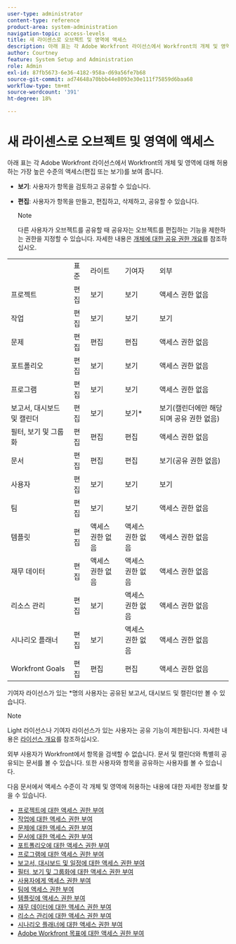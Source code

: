 ```yaml
---
user-type: administrator
content-type: reference
product-area: system-administration
navigation-topic: access-levels
title: 새 라이센스로 오브젝트 및 영역에 액세스
description: 아래 표는 각 Adobe Workfront 라이선스에서 Workfront의 개체 및 영역에 대해 허용하는 가장 높은 수준의 액세스(편집 또는 보기)를 보여 줍니다.
author: Courtney
feature: System Setup and Administration
role: Admin
exl-id: 87fb5673-6e36-4182-958a-d69a56fe7b68
source-git-commit: ad74648a70bbb44e8093e30e111f75859d6baa68
workflow-type: tm+mt
source-wordcount: '391'
ht-degree: 18%

---
```


# 새 라이센스로 오브젝트 및 영역에 액세스

<!-- Audited: 2/2024 -->

아래 표는 각 Adobe Workfront 라이선스에서 Workfront의 개체 및 영역에 대해 허용하는 가장 높은 수준의 액세스(편집 또는 보기)를 보여 줍니다.

* **보기**: 사용자가 항목을 검토하고 공유할 수 있습니다.
* **편집**: 사용자가 항목을 만들고, 편집하고, 삭제하고, 공유할 수 있습니다.

  >[!NOTE]
  >
  >다른 사용자가 오브젝트를 공유할 때 공유자는 오브젝트를 편집하는 기능을 제한하는 권한을 지정할 수 있습니다. 자세한 내용은 [개체에 대한 공유 권한 개요](../../../workfront-basics/grant-and-request-access-to-objects/sharing-permissions-on-objects-overview.md)를 참조하십시오.

<table style="table-layout:auto">
    <tr>
        <td></td>
        <td>표준</td>
        <td>라이트</td>
        <td>기여자</td>
        <td>외부</td>
    </tr>
    <tr>
        <td>프로젝트</td>
        <td>편집</td>
        <td>보기</td>
        <td>보기</td>
        <td>액세스 권한 없음</td>
    </tr>
    <tr>
        <td>작업</td>
        <td>편집</td>
        <td>보기</td>
        <td>보기</td>
        <td>보기</td>
    </tr>
    <tr>
        <td>문제</td>
        <td>편집</td>
        <td>편집</td>
        <td>편집</td>
        <td>액세스 권한 없음</td>
    </tr>
    <tr>
        <td>포트폴리오</td>
        <td>편집</td>
        <td>보기</td>
        <td>보기</td>
        <td>액세스 권한 없음</td>
    </tr>
    <tr>
        <td>프로그램</td>
        <td>편집</td>
        <td>보기</td>
        <td>보기</td>
        <td>액세스 권한 없음</td>
    </tr>
    <tr>
        <td>보고서, 대시보드 및 캘린더</td>
        <td>편집</td>
        <td>보기</td>
        <td>보기*</td>
        <td>보기(캘린더에만 해당되며 공유 권한 없음)</td>
    </tr>
    <tr>
        <td>필터, 보기 및 그룹화</td>
        <td>편집</td>
        <td>편집</td>
        <td>편집</td>
        <td>액세스 권한 없음</td>
    </tr>
    <tr>
        <td>문서</td>
        <td>편집</td>
        <td>편집</td>
        <td>편집</td>
        <td>보기(공유 권한 없음)</td>
    </tr>
    <tr>
        <td>사용자</td>
        <td>편집</td>
        <td>보기</td>
        <td>보기</td>
        <td>보기</td>
    </tr>
    <tr>
        <td>팀</td>
        <td>편집</td>
        <td>보기</td>
        <td>보기</td>
        <td>액세스 권한 없음</td>
    </tr>
    <tr>
        <td>템플릿</td>
        <td>편집</td>
        <td>액세스 권한 없음</td>
        <td>액세스 권한 없음</td>
        <td>액세스 권한 없음</td>
    </tr>
    <tr>
        <td>재무 데이터</td>
        <td>편집</td>
        <td>액세스 권한 없음</td>
        <td>액세스 권한 없음</td>
        <td>액세스 권한 없음</td>
    </tr>
    <tr>
        <td>리소스 관리</td>
        <td>편집</td>
        <td>보기</td>
        <td>액세스 권한 없음</td>
        <td>액세스 권한 없음</td>
    </tr>
    <tr>
        <td>시나리오 플래너</td>
        <td>편집</td>
        <td>보기</td>
        <td>액세스 권한 없음</td>
        <td>액세스 권한 없음</td>
    </tr>
    <tr>
        <td>Workfront Goals</td>
        <td>편집</td>
        <td>편집</td>
        <td>편집</td>
        <td>액세스 권한 없음</td>
    </tr>
</table>

기여자 라이선스가 있는 &#42;명의 사용자는 공유된 보고서, 대시보드 및 캘린더만 볼 수 있습니다.

>[!NOTE]
>
>Light 라이선스나 기여자 라이선스가 있는 사용자는 공유 기능이 제한됩니다. 자세한 내용은 [라이선스 개요](/help/quicksilver/administration-and-setup/add-users/how-access-levels-work/licenses-overview.md)를 참조하십시오.
>
>외부 사용자가 Workfront에서 항목을 검색할 수 없습니다. 문서 및 캘린더와 특별히 공유되는 문서를 볼 수 있습니다. 또한 사용자와 항목을 공유하는 사용자를 볼 수 있습니다.

다음 문서에서 액세스 수준이 각 개체 및 영역에 허용하는 내용에 대한 자세한 정보를 찾을 수 있습니다.

* [프로젝트에 대한 액세스 권한 부여](../../../administration-and-setup/add-users/configure-and-grant-access/grant-access-projects.md)
* [작업에 대한 액세스 권한 부여](../../../administration-and-setup/add-users/configure-and-grant-access/grant-access-tasks.md)
* [문제에 대한 액세스 권한 부여](../../../administration-and-setup/add-users/configure-and-grant-access/grant-access-issues.md)
* [문서에 대한 액세스 권한 부여](../../../administration-and-setup/add-users/configure-and-grant-access/grant-access-documents.md)
* [포트폴리오에 대한 액세스 권한 부여](../../../administration-and-setup/add-users/configure-and-grant-access/grant-access-portfolios.md)
* [프로그램에 대한 액세스 권한 부여](../../../administration-and-setup/add-users/configure-and-grant-access/grant-access-programs.md)
* [보고서, 대시보드 및 일정에 대한 액세스 권한 부여](../../../administration-and-setup/add-users/configure-and-grant-access/grant-access-reports-dashboards-calendars.md)
* [필터, 보기 및 그룹화에 대한 액세스 권한 부여](../../../administration-and-setup/add-users/configure-and-grant-access/grant-access-fvg.md)
* [사용자에게 액세스 권한 부여](../../../administration-and-setup/add-users/configure-and-grant-access/grant-access-other-users.md)
* [팀에 액세스 권한 부여](../../../administration-and-setup/add-users/configure-and-grant-access/grant-access-teams.md)
* [템플릿에 액세스 권한 부여](../../../administration-and-setup/add-users/configure-and-grant-access/grant-access-templates.md)
* [재무 데이터에 대한 액세스 권한 부여](../../../administration-and-setup/add-users/configure-and-grant-access/grant-access-financial.md)
* [리소스 관리에 대한 액세스 권한 부여](../../../administration-and-setup/add-users/configure-and-grant-access/grant-access-resource-management.md)
* [시나리오 플래너에 대한 액세스 권한 부여](../../../administration-and-setup/add-users/configure-and-grant-access/grant-access-sp.md)
* [Adobe Workfront 목표에 대한 액세스 권한 부여](../../../administration-and-setup/add-users/configure-and-grant-access/grant-access-goals.md)
